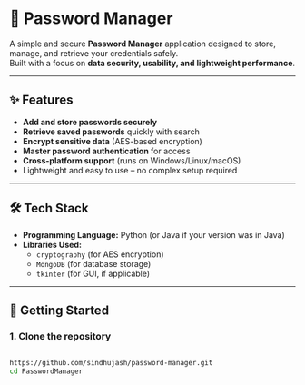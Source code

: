 # 🔐 Password Manager

A simple and secure **Password Manager** application designed to store, manage, and retrieve your credentials safely.  
Built with a focus on **data security, usability, and lightweight performance**.

---

## ✨ Features

- **Add and store passwords securely**  
- **Retrieve saved passwords** quickly with search  
- **Encrypt sensitive data** (AES-based encryption)  
- **Master password authentication** for access  
- **Cross-platform support** (runs on Windows/Linux/macOS)  
- Lightweight and easy to use – no complex setup required  

---

## 🛠️ Tech Stack

- **Programming Language:** Python (or Java if your version was in Java)  
- **Libraries Used:**  
  - `cryptography` (for AES encryption)  
  - `MongoDB` (for database storage)  
  - `tkinter` (for GUI, if applicable)  

---

## 🚀 Getting Started

### 1. Clone the repository
```bash

https://github.com/sindhujash/password-manager.git
cd PasswordManager


